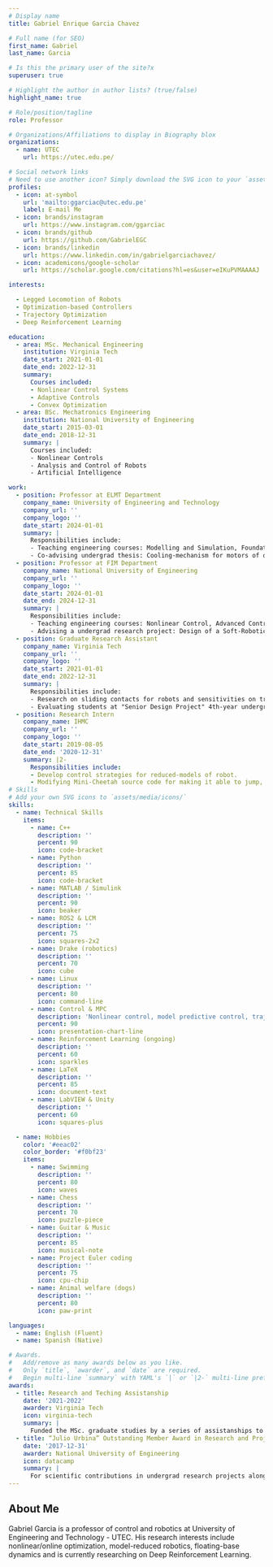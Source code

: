 ```yaml
---
# Display name
title: Gabriel Enrique Garcia Chavez

# Full name (for SEO)
first_name: Gabriel
last_name: Garcia

# Is this the primary user of the site?x
superuser: true

# Highlight the author in author lists? (true/false)
highlight_name: true

# Role/position/tagline
role: Professor

# Organizations/Affiliations to display in Biography blox
organizations:
  - name: UTEC
    url: https://utec.edu.pe/

# Social network links
# Need to use another icon? Simply download the SVG icon to your `assets/media/icons/` folder.
profiles:
  - icon: at-symbol
    url: 'mailto:ggarciac@utec.edu.pe'
    label: E-mail Me
  - icon: brands/instagram
    url: https://www.instagram.com/ggarciac
  - icon: brands/github
    url: https://github.com/GabrielEGC
  - icon: brands/linkedin
    url: https://www.linkedin.com/in/gabrielgarciachavez/
  - icon: academicons/google-scholar
    url: https://scholar.google.com/citations?hl=es&user=eIKuPVMAAAAJ

interests:

  - Legged Locomotion of Robots
  - Optimization-based Controllers
  - Trajectory Optimization
  - Deep Reinforcement Learning

education:
  - area: MSc. Mechanical Engineering
    institution: Virginia Tech
    date_start: 2021-01-01
    date_end: 2022-12-31
    summary:
      Courses included:
      - Nonlinear Control Systems
      - Adaptive Controls
      - Convex Optimization
  - area: BSc. Mechatronics Engineering
    institution: National University of Engineering
    date_start: 2015-03-01
    date_end: 2018-12-31
    summary: |
      Courses included:
      - Nonlinear Controls
      - Analysis and Control of Robots
      - Artificial Intelligence

work:
  - position: Professor at ELMT Department
    company_name: University of Engineering and Technology
    company_url: ''
    company_logo: ''
    date_start: 2024-01-01
    summary: |
      Responsibilities include:
      - Teaching engineering courses: Modelling and Simulation, Foundations of Robotics, Process Control, Nonlinear Control, Intelligent Control.
      - Co-advising undergrad thesis: Cooling-mechanism for motors of quadrupedal robots, Optimization for dynamic feasibility of LLM-generated trajectories of a NAO Robot
  - position: Professor at FIM Department
    company_name: National University of Engineering
    company_url: ''
    company_logo: ''
    date_start: 2024-01-01
    date_end: 2024-12-31
    summary: |
      Responsibilities include:
      - Teaching engineering courses: Nonlinear Control, Advanced Control.
      - Advising a undergrad research project: Design of a Soft-Robotics Glove for Hand Rehabilitation 
  - position: Graduate Research Assistant
    company_name: Virginia Tech
    company_url: ''
    company_logo: ''
    date_start: 2021-01-01
    date_end: 2022-12-31
    summary: |
      Responsibilities include:
      - Research on sliding contacts for robots and sensitivities on trajectory optimization.
      - Evaluating students at "Senior Design Project" 4th-year undergrad.
  - position: Research Intern
    company_name: IHMC
    company_url: ''
    company_logo: ''
    date_start: 2019-08-05
    date_end: '2020-12-31'
    summary: |2-
      Responsibilities include:
      - Develop control strategies for reduced-models of robot.
      - Modifying Mini-Cheetah source code for making it able to jump, and walk over slopes.
# Skills
# Add your own SVG icons to `assets/media/icons/`
skills:
  - name: Technical Skills
    items:
      - name: C++
        description: ''
        percent: 90
        icon: code-bracket
      - name: Python
        description: ''
        percent: 85
        icon: code-bracket
      - name: MATLAB / Simulink
        description: ''
        percent: 90
        icon: beaker
      - name: ROS2 & LCM
        description: ''
        percent: 75
        icon: squares-2x2
      - name: Drake (robotics)
        description: ''
        percent: 70
        icon: cube
      - name: Linux
        description: ''
        percent: 80
        icon: command-line
      - name: Control & MPC
        description: 'Nonlinear control, model predictive control, trajectory optimization'
        percent: 90
        icon: presentation-chart-line
      - name: Reinforcement Learning (ongoing)
        description: ''
        percent: 60
        icon: sparkles
      - name: LaTeX
        description: ''
        percent: 85
        icon: document-text
      - name: LabVIEW & Unity
        description: ''
        percent: 60
        icon: squares-plus

  - name: Hobbies
    color: '#eeac02'
    color_border: '#f0bf23'
    items:
      - name: Swimming
        description: ''
        percent: 80
        icon: waves
      - name: Chess
        description: ''
        percent: 70
        icon: puzzle-piece
      - name: Guitar & Music
        description: ''
        percent: 85
        icon: musical-note
      - name: Project Euler coding
        description: ''
        percent: 75
        icon: cpu-chip
      - name: Animal welfare (dogs)
        description: ''
        percent: 80
        icon: paw-print

languages:
  - name: English (Fluent)
  - name: Spanish (Native)

# Awards.
#   Add/remove as many awards below as you like.
#   Only `title`, `awarder`, and `date` are required.
#   Begin multi-line `summary` with YAML's `|` or `|2-` multi-line prefix and indent 2 spaces below.
awards:
  - title: Research and Teching Assistanship
    date: '2021-2022'
    awarder: Virginia Tech
    icon: virginia-tech
    summary: |
      Funded the MSc. graduate studies by a series of assistanships to support me while in Virginia Tech. Labor consisted in teaching assistanship (evaluations of "Senior Design Project") and research assistanship
  - title: “Julio Urbina” Outstanding Member Award in Research and Projects IEEE UNI 2017
    date: '2017-12-31'
    awarder: National University of Engineering
    icon: datacamp
    summary: |
      For scientific contributions in undergrad research projects along 2017 at IEEE UNI.
---
```


## About Me

Gabriel Garcia is a professor of control and robotics at University of Engineering and Technology - UTEC. His research interests include nonlinear/online optimization, model-reduced robotics, floating-base dynamics and is currently researching on Deep Reinforcement Learning.
